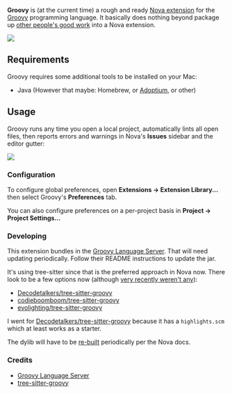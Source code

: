 **Groovy** is (at the current time) a rough and ready [Nova extension](https://extensions.panic.com/) for the [Groovy](http://www.groovy-lang.org) programming language. It basically does nothing beyond package up [other people's good work](#Credits) into a Nova extension.

<!--
🎈 It can also be helpful to include a screenshot or GIF showing your extension in action:
-->

![](https://nova.app/images/en/dark/editor.png)

## Requirements

Groovy requires some additional tools to be installed on your Mac:

- Java (However that maybe: Homebrew, or [Adoptium](https://adoptium.net/temurin/releases), or other)


## Usage


<!--
🎈 Alternatively, if your extension runs automatically (as in the case of a validator), consider showing users what they can expect to see:
-->

Groovy runs any time you open a local project, automatically lints all open files, then reports errors and warnings in Nova's **Issues** sidebar and the editor gutter:

![](https://nova.app/images/en/dark/tools/sidebars.png)

### Configuration

<!--
🎈 If your extension offers global- or workspace-scoped preferences, consider pointing users toward those settings. For example:
-->

To configure global preferences, open **Extensions → Extension Library...** then select Groovy's **Preferences** tab.

You can also configure preferences on a per-project basis in **Project → Project Settings...**

### Developing

This extension bundles in the [Groovy Language Server](https://github.com/GroovyLanguageServer/groovy-language-server). That will need updating periodically. Follow their README instructions to update the jar.

It's using tree-sitter since that is the preferred approach in Nova now. There look to be a few options now (although [very recently weren't any](https://github.com/tree-sitter/tree-sitter/discussions/1274)):

- [Decodetalkers/tree-sitter-groovy](https://github.com/Decodetalkers/tree-sitter-groovy)
- [codieboomboom/tree-sitter-groovy](https://github.com/codieboomboom/tree-sitter-groovy)
- [evolighting/tree-sitter-groovy](https://github.com/evolighting/tree-sitter-groovy)

I went for [Decodetalkers/tree-sitter-groovy](https://github.com/Decodetalkers/tree-sitter-groovy) because it has a `highlights.scm` which at least works as a starter.

The dylib will have to be [re-built](https://docs.nova.app/syntax-reference/tree-sitter/#compiling-a-parser) periodically per the Nova docs.

### Credits

- [Groovy Language Server](https://github.com/GroovyLanguageServer/groovy-language-server)
- [tree-sitter-groovy](https://github.com/Decodetalkers/tree-sitter-groovy)